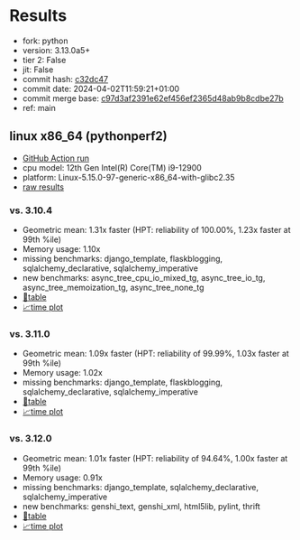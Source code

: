 # Results

- fork: python
- version: 3.13.0a5+
- tier 2: False
- jit: False
- commit hash: [c32dc47](https://github.com/python/cpython/commit/c32dc47)
- commit date: 2024-04-02T11:59:21+01:00
- commit merge base: [c97d3af2391e62ef456ef2365d48ab9b8cdbe27b](https://github.com/python/cpython/commit/c97d3af2391e62ef456ef2365d48ab9b8cdbe27b)
- ref: main

## linux x86_64 (pythonperf2)

- [GitHub Action run](https://github.com/faster-cpython/benchmarking/actions/runs/8521671266)
- cpu model: 12th Gen Intel(R) Core(TM) i9-12900
- platform: Linux-5.15.0-97-generic-x86_64-with-glibc2.35
- [raw results](bm-20240402-pythonperf2-x86_64-python-main-3.13.0a5%2B-c32dc47.json)

### vs. 3.10.4

- Geometric mean: 1.31x faster (HPT: reliability of 100.00%, 1.23x faster at 99th %ile)
- Memory usage: 1.10x
- missing benchmarks: django_template, flaskblogging, sqlalchemy_declarative, sqlalchemy_imperative
- new benchmarks: async_tree_cpu_io_mixed_tg, async_tree_io_tg, async_tree_memoization_tg, async_tree_none_tg
- [📄table](bm-20240402-pythonperf2-x86_64-python-main-3.13.0a5%2B-c32dc47-vs-3.10.4.md)
- [📈time plot](bm-20240402-pythonperf2-x86_64-python-main-3.13.0a5%2B-c32dc47-vs-3.10.4.png)

### vs. 3.11.0

- Geometric mean: 1.09x faster (HPT: reliability of 99.99%, 1.03x faster at 99th %ile)
- Memory usage: 1.02x
- missing benchmarks: django_template, flaskblogging, sqlalchemy_declarative, sqlalchemy_imperative
- [📄table](bm-20240402-pythonperf2-x86_64-python-main-3.13.0a5%2B-c32dc47-vs-3.11.0.md)
- [📈time plot](bm-20240402-pythonperf2-x86_64-python-main-3.13.0a5%2B-c32dc47-vs-3.11.0.png)

### vs. 3.12.0

- Geometric mean: 1.01x faster (HPT: reliability of 94.64%, 1.00x faster at 99th %ile)
- Memory usage: 0.91x
- missing benchmarks: django_template, sqlalchemy_declarative, sqlalchemy_imperative
- new benchmarks: genshi_text, genshi_xml, html5lib, pylint, thrift
- [📄table](bm-20240402-pythonperf2-x86_64-python-main-3.13.0a5%2B-c32dc47-vs-3.12.0.md)
- [📈time plot](bm-20240402-pythonperf2-x86_64-python-main-3.13.0a5%2B-c32dc47-vs-3.12.0.png)

